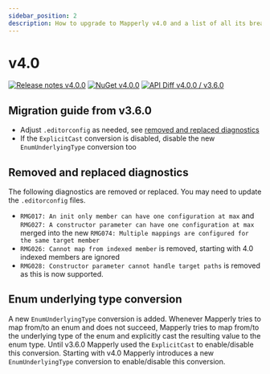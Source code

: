 ```yaml
---
sidebar_position: 2
description: How to upgrade to Mapperly v4.0 and a list of all its breaking changes
---
```


# v4.0

[![Release notes v4.0.0](https://img.shields.io/badge/Release_notes-v4.0-green?style=flat-square)](https://github.com/riok/mapperly/releases/tag/v4.0.0)
[![NuGet v4.0.0](https://img.shields.io/badge/NuGet-v4.0-blue?style=flat-square)](https://www.nuget.org/packages/Riok.Mapperly/4.0.0)
[![API Diff v4.0.0 / v3.6.0](https://img.shields.io/badge/API--Diff-v4.0_%2F_v3.6-yellow?style=flat-square)](https://www.fuget.org/packages/Riok.Mapperly/4.0.0/lib/netstandard2.0/diff/3.6.0/)

## Migration guide from v3.6.0

- Adjust `.editorconfig` as needed, see [removed and replaced diagnostics](#removed-and-replaced-diagnostics)
- If the `ExplicitCast` conversion is disabled, disable the new `EnumUnderlyingType` conversion too

## Removed and replaced diagnostics

The following diagnostics are removed or replaced. You may need to update the `.editorconfig` files.

- `RMG017: An init only member can have one configuration at max` and `RMG027: A constructor parameter can have one configuration at max` merged into the new `RMG074: Multiple mappings are configured for the same target member`
- `RMG026: Cannot map from indexed member` is removed, starting with 4.0 indexed members are ignored
- `RMG028: Constructor parameter cannot handle target paths` is removed as this is now supported.

## Enum underlying type conversion

A new `EnumUnderlyingType` conversion is added.
Whenever Mapperly tries to map from/to an enum and does not succeed,
Mapperly tries to map from/to the underlying type of the enum and explicitly cast the resulting value to the enum type.
Until v3.6.0 Mapperly used the `ExplicitCast` to enable/disable this conversion.
Starting with v4.0 Mapperly introduces a new `EnumUnderlyingType` conversion to enable/disable this conversion.
